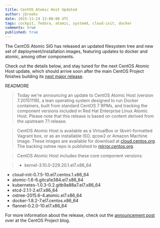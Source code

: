 ```yaml
---
title: CentOS Atomic Host Updated
author: jbrooks
date: 2015-11-24 12:00:00 UTC
tags: cockpit, fedora, atomic, systemd, cloud-init, docker
comments: true
published: true
---
```


The CentOS Atomic SIG has released an updated filesystem tree and new set of deployment/installation images, featuring updates to docker and atomic, among other components. 

Check out the details below, and stay tuned for the next CentOS Atomic Host update, which should arrive soon after the main CentOS Project finishes building its [next major release](http://seven.centos.org/2015/11/rhel-7-2-released-today/).

READMORE

> Today we're announcing an update to CentOS Atomic Host (version 7.20151118), a lean operating system designed to run Docker containers, built from standard CentOS 7 RPMs, and tracking the component versions included in Red Hat Enterprise Linux Atomic Host. Please note that this release is based on content derived from the upstream 7.1 release.

> CentOS Atomic Host is available as a VirtualBox or libvirt-formatted Vagrant box, or as an installable ISO, qcow2 or Amazon Machine image. These images are available for download at [cloud.centos.org](http://cloud.centos.org/centos/7/atomic/images/). The backing ostree repo is published to [mirror.centos.org](http://mirror.centos.org/centos/7/atomic/x86_64/repo).

> CentOS Atomic Host includes these core component versions:

> * kernel-3.10.0-229.20.1.el7.x86_64
* cloud-init-0.7.5-10.el7.centos.1.x86_64
* atomic-1.6-6.gitca1e384.el7.x86_64
* kubernetes-1.0.3-0.2.gitb9a88a7.el7.x86_64
* etcd-2.1.1-2.el7.x86_64
* ostree-2015.6-4.atomic.el7.x86_64
* docker-1.8.2-7.el7.centos.x86_64
* flannel-0.2.0-10.el7.x86_64

For more information about the release, check out the [announcement post](http://seven.centos.org/2015/11/centos-atomic-host-updated/) over at the CentOS Project blog.
